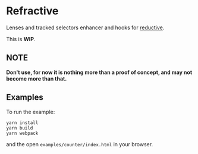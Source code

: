 # Refractive

Lenses and tracked selectors enhancer and hooks for [reductive](https://github.com/reasonml-community/reductive).

This is **WIP**.

## NOTE

**Don't use, for now it is nothing more than a proof of concept, and may not become more than that.**

## Examples

To run the example:

    yarn install
    yarn build
    yarn webpack

and the open `examples/counter/index.html` in your browser.

